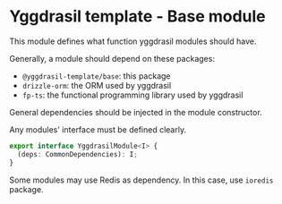 # Yggdrasil template - Base module

This module defines what function yggdrasil modules should have.

Generally, a module should depend on these packages:

- `@yggdrasil-template/base`: this package
- `drizzle-orm`: the ORM used by yggdrasil
- `fp-ts`: the functional programming library used by yggdrasil

General dependencies should be injected in the module constructor.

Any modules' interface must be defined clearly.

```ts
export interface YggdrasilModule<I> {
  (deps: CommonDependencies): I;
}
```

Some modules may use Redis as dependency. In this case, use `ioredis` package.